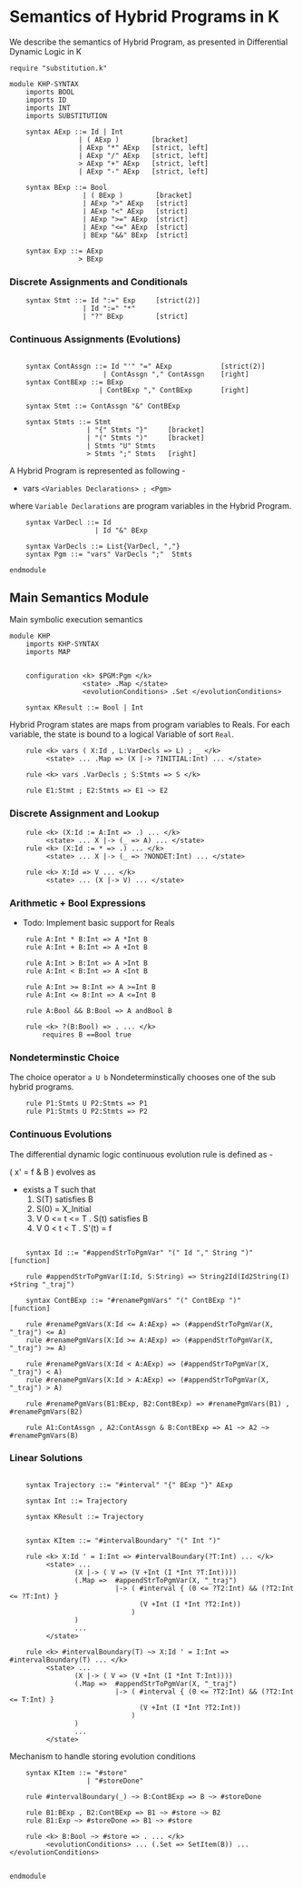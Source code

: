 Semantics of Hybrid Programs in K
==================================

We describe the semantics of Hybrid Program, as presented in Differential
Dynamic Logic in K

```{.k}
require "substitution.k"

module KHP-SYNTAX
    imports BOOL
    imports ID
    imports INT
    imports SUBSTITUTION

    syntax AExp ::= Id | Int
                 | ( AExp )        [bracket]
                 | AExp "*" AExp   [strict, left]
                 | AExp "/" AExp   [strict, left]
                 > AExp "+" AExp   [strict, left]
                 | AExp "-" AExp   [strict, left]

    syntax BExp ::= Bool
                  | ( BExp )        [bracket]
                  | AExp ">" AExp   [strict]
                  | AExp "<" AExp   [strict]
                  | AExp ">=" AExp  [strict]
                  | AExp "<=" AExp  [strict]
                  | BExp "&&" BExp  [strict]

    syntax Exp ::= AExp
                 > BExp
```

### Discrete Assignments and Conditionals

```{.k}
    syntax Stmt ::= Id ":=" Exp     [strict(2)]
                  | Id ":=" "*"
                  | "?" BExp        [strict]
```

### Continuous Assignments (Evolutions)

```{.k}

    syntax ContAssgn ::= Id "'" "=" AExp            [strict(2)]
                       | ContAssgn "," ContAssgn    [right]
    syntax ContBExp ::= BExp
                      | ContBExp "," ContBExp       [right]

    syntax Stmt ::= ContAssgn "&" ContBExp

    syntax Stmts ::= Stmt
                   | "{" Stmts "}"     [bracket]
                   | "(" Stmts ")"     [bracket]
                   | Stmts "U" Stmts
                   > Stmts ";" Stmts   [right]
```

A Hybrid Program is represented as following -
 - vars `<Variables Declarations> ; <Pgm>`

where `Variable Declarations` are program variables
in the Hybrid Program.

```{.k}
    syntax VarDecl ::= Id
                     | Id "&" BExp

    syntax VarDecls ::= List{VarDecl, ","}
    syntax Pgm ::= "vars" VarDecls ";"  Stmts

endmodule
```

Main Semantics Module
---------------------

Main symbolic execution semantics

```{.k}
module KHP
    imports KHP-SYNTAX
    imports MAP


    configuration <k> $PGM:Pgm </k>
                  <state> .Map </state>
                  <evolutionConditions> .Set </evolutionConditions>

    syntax KResult ::= Bool | Int
```

Hybrid Program states are maps from program variables to Reals.
For each variable, the state is bound to a logical Variable of sort `Real`.

```{.k}
    rule <k> vars ( X:Id , L:VarDecls => L) ; _ </k>
         <state> ... .Map => (X |-> ?INITIAL:Int) ... </state>

    rule <k> vars .VarDecls ; S:Stmts => S </k>

    rule E1:Stmt ; E2:Stmts => E1 ~> E2
```

### Discrete Assignment and Lookup

```{.k}
    rule <k> (X:Id := A:Int => .) ... </k>
         <state> ... X |-> (_ => A) ... </state>
    rule <k> (X:Id := * => .) ... </k>
         <state> ... X |-> (_ => ?NONDET:Int) ... </state>

    rule <k> X:Id => V ... </k>
         <state> ... (X |-> V) ... </state>
```

### Arithmetic + Bool Expressions

 - Todo: Implement basic support for Reals

```{.k}
    rule A:Int * B:Int => A *Int B
    rule A:Int + B:Int => A +Int B

    rule A:Int > B:Int => A >Int B
    rule A:Int < B:Int => A <Int B

    rule A:Int >= B:Int => A >=Int B
    rule A:Int <= B:Int => A <=Int B

    rule A:Bool && B:Bool => A andBool B

    rule <k> ?(B:Bool) => . ... </k>
        requires B ==Bool true
```

### Nondeterminstic Choice

The choice operator `a U b`
Nondeterminstically chooses one of the sub hybrid programs.

```{.k}
    rule P1:Stmts U P2:Stmts => P1
    rule P1:Stmts U P2:Stmts => P2
```

### Continuous Evolutions

The differential dynamic logic continuous evolution rule is defined as -

   ( x' = f & B ) evolves as
 - exists a T such that
    1. S(T) satisfies B
    2. S(0) = X_Initial
    3. V 0 <= t <= T . S(t) satisfies B
    4. V 0 < t < T . S'(t) = f

```{.k}

    syntax Id ::= "#appendStrToPgmVar" "(" Id "," String ")"        [function]

    rule #appendStrToPgmVar(I:Id, S:String) => String2Id(Id2String(I) +String "_traj")

    syntax ContBExp ::= "#renamePgmVars" "(" ContBExp ")"        [function]

    rule #renamePgmVars(X:Id <= A:AExp) => (#appendStrToPgmVar(X, "_traj") <= A)
    rule #renamePgmVars(X:Id >= A:AExp) => (#appendStrToPgmVar(X, "_traj") >= A)

    rule #renamePgmVars(X:Id < A:AExp) => (#appendStrToPgmVar(X, "_traj") < A)
    rule #renamePgmVars(X:Id > A:AExp) => (#appendStrToPgmVar(X, "_traj") > A)

    rule #renamePgmVars(B1:BExp, B2:ContBExp) => #renamePgmVars(B1) ,  #renamePgmVars(B2)

    rule A1:ContAssgn , A2:ContAssgn & B:ContBExp => A1 ~> A2 ~> #renamePgmVars(B)
```

### Linear Solutions

```{.k}

    syntax Trajectory ::= "#interval" "{" BExp "}" AExp

    syntax Int ::= Trajectory

    syntax KResult ::= Trajectory


    syntax KItem ::= "#intervalBoundary" "(" Int ")"

    rule <k> X:Id ' = I:Int => #intervalBoundary(?T:Int) ... </k>
         <state> ...
                (X |-> ( V => (V +Int (I *Int ?T:Int))))
                (.Map =>  #appendStrToPgmVar(X, "_traj")
                          |-> ( #interval { (0 <= ?T2:Int) && (?T2:Int <= ?T:Int) }
                                (V +Int (I *Int ?T2:Int))
                              )
                )
                ...
         </state>

    rule <k> #intervalBoundary(T) ~> X:Id ' = I:Int => #intervalBoundary(T) ... </k>
         <state> ...
                (X |-> ( V => (V +Int (I *Int T:Int))))
                (.Map =>  #appendStrToPgmVar(X, "_traj")
                          |-> ( #interval { (0 <= ?T2:Int) && (?T2:Int <= T:Int) }
                                (V +Int (I *Int ?T2:Int))
                              )
                )
                ...
         </state>
```

Mechanism to handle storing evolution conditions

```{.k}
    syntax KItem ::= "#store"
                   | "#storeDone"

    rule #intervalBoundary(_) ~> B:ContBExp => B ~> #storeDone

    rule B1:BExp , B2:ContBExp => B1 ~> #store ~> B2
    rule B1:Exp ~> #storeDone => B1 ~> #store

    rule <k> B:Bool ~> #store => . ... </k>
         <evolutionConditions> ... (.Set => SetItem(B)) ... </evolutionConditions>


endmodule
```

